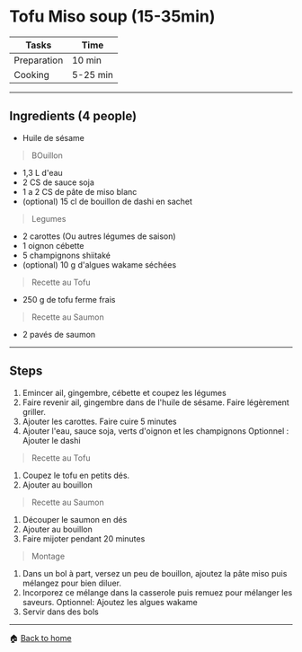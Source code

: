 # Tofu Miso soup (15-35min)

Tasks | Time
------------ | ------------- 
Preparation  | 10 min
Cooking  | 5-25 min

---

## Ingredients (4 people)

- Huile de sésame

> BOuillon
- 1,3 L d'eau
- 2 CS de sauce soja  
- 1 a 2 CS de pâte de miso blanc
- (optional) 15 cl de bouillon de dashi en sachet

> Legumes
- 2 carottes (Ou autres légumes de saison)
- 1 oignon cébette
- 5 champignons shiitaké
- (optional) 10 g d'algues wakame séchées

> Recette au Tofu
- 250 g de tofu ferme frais
 
> Recette au Saumon
- 2 pavés de saumon

---

## Steps

1. Emincer ail, gingembre, cébette et coupez les légumes
2. Faire revenir ail, gingembre dans de l'huile de sésame. Faire légèrement griller.
3. Ajouter les carottes. Faire cuire 5 minutes
4. Ajouter l'eau, sauce soja, verts d'oignon et les champignons
Optionnel : Ajouter le dashi

> Recette au Tofu
1. Coupez le tofu en petits dés.
2. Ajouter au bouillon

> Recette au Saumon
1. Découper le saumon en dés
2. Ajouter au bouillon
3. Faire mijoter pendant 20 minutes

> Montage
1. Dans un bol à part, versez un peu de bouillon, ajoutez la pâte miso puis mélangez pour bien diluer.
2. Incorporez ce mélange dans la casserole puis remuez pour mélanger les saveurs.
Optionnel: Ajoutez les algues wakame
3. Servir dans des bols

---

:house: [Back to home](../README.md)




